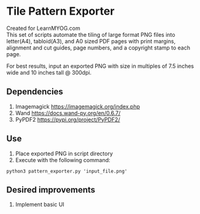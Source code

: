 # Tile Pattern Exporter
Created for LearnMYOG.com<br>
This set of scripts automate the tiling of large format PNG files into letter(A4), tabloid(A3), and A0 sized PDF pages with print margins, alignment and cut guides, page numbers, and a copyright stamp to each page.   

For best results, input an exported PNG with size in multiples of 7.5 inches wide and 10 inches tall @ 300dpi.

## Dependencies
1. Imagemagick https://imagemagick.org/index.php
1. Wand https://docs.wand-py.org/en/0.6.7/
1. PyPDF2 https://pypi.org/project/PyPDF2/

##   Use
1.   Place exported PNG in script directory
1.   Execute with the following command:

`python3 pattern_exporter.py 'input_file.png'`

## Desired improvements
1. Implement basic UI